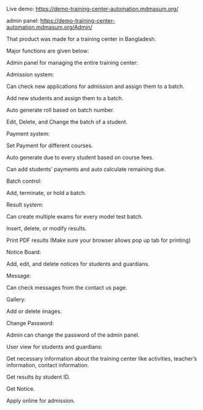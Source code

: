 Live demo: https://demo-training-center-automation.mdmasum.org/

admin panel: https://demo-training-center-automation.mdmasum.org/Admin/

That product was made for a training center in Bangladesh.

Major functions are given below:

Admin panel for managing the entire training center:

Admission system:

  Can check new applications for admission and assign them to a batch.
  
  Add new students and assign them to a batch.
  
  Auto generate roll based on batch number.
  
  Edit, Delete, and Change the batch of a student.

Payment system:

  Set Payment for different courses.
  
  Auto generate due to every student based on course fees.
  
  Can add students' payments and auto calculate remaining due.

Batch control:

  Add, terminate, or hold a batch.
  
Result system:

  Can create multiple exams for every model test batch.
  
  Insert, delete, or modify results.
  
  Print PDF results (Make sure your browser allows pop up tab for printing)

Notice Board:

  Add, edit, and delete notices for students and guardians.
  
Message:

  Can check messages from the contact us page.
  
Gallery:

  Add or delete images.
  
Change Password:

  Admin can change the password of the admin panel.

User view for students and guardians:

  Get necessary information about the training center like activities, teacher’s information, contact information.
  
  Get results by student ID.
  
  Get Notice.
  
  Apply online for admission.

